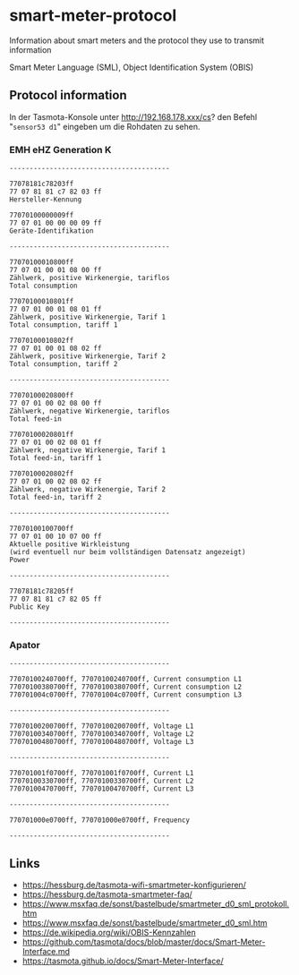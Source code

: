 # smart-meter-protocol
Information about smart meters and the protocol they use to transmit information

Smart Meter Language (SML),
Object Identification System (OBIS)

## Protocol information
In der Tasmota-Konsole unter http://192.168.178.xxx/cs? den Befehl "`sensor53 d1`" eingeben um die Rohdaten zu sehen.

### EMH eHZ Generation K
```
----------------------------------------

77078181c78203ff
77 07 81 81 c7 82 03 ff
Hersteller-Kennung

77070100000009ff
77 07 01 00 00 00 09 ff
Geräte-Identifikation

----------------------------------------

77070100010800ff
77 07 01 00 01 08 00 ff
Zählwerk, positive Wirkenergie, tariflos
Total consumption

77070100010801ff
77 07 01 00 01 08 01 ff
Zählwerk, positive Wirkenergie, Tarif 1
Total consumption, tariff 1

77070100010802ff
77 07 01 00 01 08 02 ff
Zählwerk, positive Wirkenergie, Tarif 2
Total consumption, tariff 2

----------------------------------------

77070100020800ff
77 07 01 00 02 08 00 ff
Zählwerk, negative Wirkenergie, tariflos
Total feed-in

77070100020801ff
77 07 01 00 02 08 01 ff
Zählwerk, negative Wirkenergie, Tarif 1
Total feed-in, tariff 1

77070100020802ff
77 07 01 00 02 08 02 ff
Zählwerk, negative Wirkenergie, Tarif 2
Total feed-in, tariff 2

----------------------------------------

77070100100700ff
77 07 01 00 10 07 00 ff
Aktuelle positive Wirkleistung
(wird eventuell nur beim vollständigen Datensatz angezeigt)
Power

----------------------------------------

77078181c78205ff
77 07 81 81 c7 82 05 ff
Public Key

----------------------------------------
```

### Apator
```
----------------------------------------

77070100240700ff, 77070100240700ff, Current consumption L1
77070100380700ff, 77070100380700ff, Current consumption L2
770701004c0700ff, 770701004c0700ff, Current consumption L3

----------------------------------------

77070100200700ff, 77070100200700ff, Voltage L1
77070100340700ff, 77070100340700ff, Voltage L2
77070100480700ff, 77070100480700ff, Voltage L3

----------------------------------------

770701001f0700ff, 770701001f0700ff, Current L1
77070100330700ff, 77070100330700ff, Current L2
77070100470700ff, 77070100470700ff, Current L3

----------------------------------------

770701000e0700ff, 770701000e0700ff, Frequency

----------------------------------------
```

## Links
- https://hessburg.de/tasmota-wifi-smartmeter-konfigurieren/
- https://hessburg.de/tasmota-smartmeter-faq/
- https://www.msxfaq.de/sonst/bastelbude/smartmeter_d0_sml_protokoll.htm
- https://www.msxfaq.de/sonst/bastelbude/smartmeter_d0_sml.htm
- https://de.wikipedia.org/wiki/OBIS-Kennzahlen
- https://github.com/tasmota/docs/blob/master/docs/Smart-Meter-Interface.md
- https://tasmota.github.io/docs/Smart-Meter-Interface/
